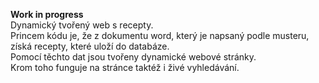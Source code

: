 **Work in progress**</br>
Dynamický tvořený web s recepty.</br>
Princem kódu je, že z dokumentu word, který je napsaný podle musteru, získá recepty, které uloží do databáze.</br>
Pomocí těchto dat jsou tvořeny dynamické webové stránky.</br>
Krom toho funguje na stránce taktéž i živé vyhledávání.</br>
